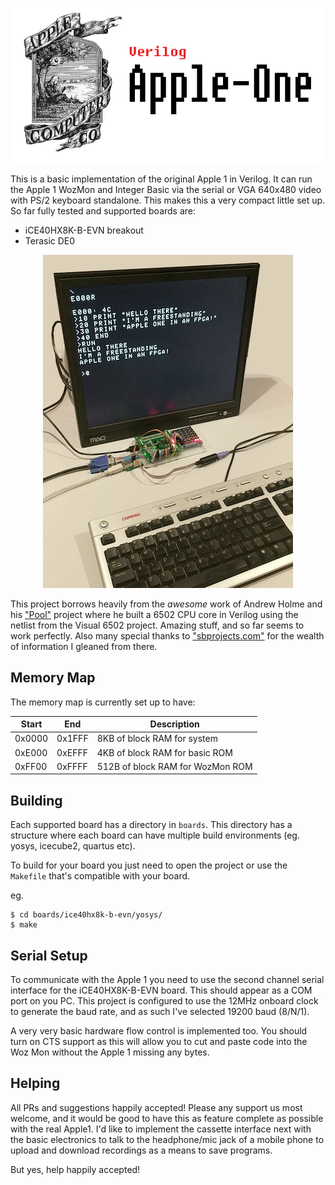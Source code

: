![Apple One](media/apple-logo.png)

This is a basic implementation of the original Apple 1 in Verilog. It can run the Apple 1 WozMon and Integer Basic via the serial or VGA 640x480 video with PS/2 keyboard standalone. This makes this a very compact little set up. So far fully tested and supported boards are:
- iCE40HX8K-B-EVN breakout
- Terasic DE0

<p align="center">
 <img src="media/apple-one.png" alt="Apple One Running">
</p>

This project borrows heavily from the *awesome* work of Andrew Holme and his ["Pool"](http://www.aholme.co.uk/6502/Main.htm) project where he built a 6502 CPU core in Verilog using the netlist from the Visual 6502 project. Amazing stuff, and so far seems to work perfectly. Also many special thanks to ["sbprojects.com"](https://www.sbprojects.com/projects/apple1/index.php) for the wealth of information I gleaned from there.

 ## Memory Map
 
The memory map is currently set up to have:

 Start | End | Description
 ----- | --- | -----------
 0x0000 | 0x1FFF | 8KB of block RAM for system
 0xE000 | 0xEFFF | 4KB of block RAM for basic ROM
 0xFF00 | 0xFFFF | 512B of block RAM for WozMon ROM
 
 ## Building

Each supported board has a directory in `boards`. This directory has a structure where each board can have multiple build environments (eg. yosys, icecube2, quartus etc).

To build for your board you just need to open the project or use the `Makefile` that's compatible with your board.

eg.
```
$ cd boards/ice40hx8k-b-evn/yosys/
$ make
```

 ## Serial Setup
 
 To communicate with the Apple 1 you need to use the second channel serial interface for the iCE40HX8K-B-EVN board. This should appear as a COM port on you PC. This project is configured to use the 12MHz onboard clock to generate the baud rate, and as such I've selected 19200 baud (8/N/1).
 
 A very very basic hardware flow control is implemented too. You should turn on CTS support as this will allow you to cut and paste code into the Woz Mon without the Apple 1 missing any bytes.
 
 ## Helping
 
 All PRs and suggestions happily accepted! Please any support us most welcome, and it would be good to have this as feature complete as possible with the real Apple1. I'd like to implement the cassette interface next with the basic electronics to talk to the headphone/mic jack of a mobile phone to upload and download recordings as a means to save programs.
 
 But yes, help happily accepted!
